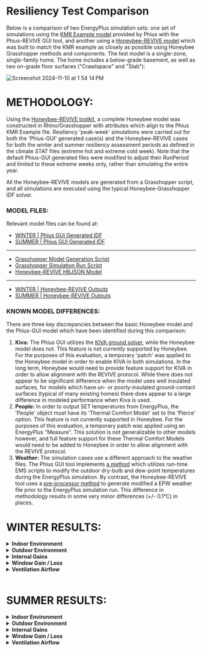# Resiliency Test Comparison

Below is a comparison of two EnergyPlus simulation sets: one set of simulations using the [KMR Example model](https://github.com/Phius-ResearchComittee/REVIVE/releases/tag/v24.2.0) provided by Phius with the Phius-REVIVE GUI tool, and another using a [Honeybee-REVIVE model](https://github.com/PH-Tools/honeybee_REVIVE_grasshopper/blob/main/tests/phius_rv2024_model.hbjson) which was built to match the KMR example as closely as possible using Honeybee Grasshopper methods and components. The test model is a single-zone, single-family home. The home includes a below-grade basement, as well as two on-grade floor surfaces ("Crawlspace" and "Slab"):

![Screenshot 2024-11-10 at 1 54 14 PM](https://github.com/user-attachments/assets/16ee8959-04b4-4815-8975-660c6f56d87b)


# METHODOLOGY:
Using the [Honeybee-REVIVE toolkit](https://github.com/PH-Tools/honeybee_REVIVE_grasshopper/tree/main), a complete Honeybee model was constructed in Rhino/Grasshopper with attributes which align to the Phius KMR Example file. Resiliency 'peak-week' simulations were carried out for both the 'Phius-GUI' generated case(s) and the Honeybee-REVIVE cases for both the winter and summer resiliency assessment periods as defined in the climate STAT files (extreme hot and extreme cold week). Note that the default Phius-GUI generated files were modified to adjust their RunPeriod and limited to these extreme weeks only, rather than simulating the entire year.

All the Honeybee-REVIVE models are generated from a Grasshopper script, and all simulations are executed using the typical Honeybee-Grasshopper IDF solver.

### MODEL FILES:
Relevant model files can be found at:
- [WINTER | Phius GUI Generated IDF](https://github.com/PH-Tools/honeybee_REVIVE_grasshopper/tree/main/tests/resilience/winter/phius_gui)
- [SUMMER | Phius GUI Generated IDF](https://github.com/PH-Tools/honeybee_REVIVE_grasshopper/tree/main/tests/resilience/summer/phius_gui)
- - - 
- [Grasshopper Model Generation Script](https://github.com/PH-Tools/honeybee_REVIVE_grasshopper/blob/main/tests/phius_rv2024_model.gh)
- [Grasshopper Simulation Run Script](https://github.com/PH-Tools/honeybee_REVIVE_grasshopper/blob/main/tests/phius_rv2024_simulate_resiliency.gh)
- [Honeybee-REVIVE HBJSON Model](https://github.com/PH-Tools/honeybee_REVIVE_grasshopper/blob/main/tests/phius_rv2024_model.hbjson)
- - - 
- [WINTER | Honeybee-REVIVE Outputs](https://github.com/PH-Tools/honeybee_REVIVE_grasshopper/tree/main/tests/resilience/winter/hbrv)
- [SUMMER | Honeybee-REVIVE Outputs](https://github.com/PH-Tools/honeybee_REVIVE_grasshopper/tree/main/tests/resilience/summer/hbrv)


### KNOWN MODEL DIFFERENCES:
There are three key discrepancies between the basic Honeybee model and the Phius-GUI model which have been identified during this comparison:
1. **Kiva:** The Phius GUI utilizes the [KIVA ground solver](https://kiva.readthedocs.io/en/stable/), while the Honeybee model does not. This feature is not currently supported by Honeybee. For the purposes of this evaluation, a temporary 'patch' was applied to the Honeybee model in order to enable KIVA in both simulations. In the long term, Honeybee would need to provide feature support for KIVA in order to allow alignment with the REVIVE protocol. While there does not appear to be significant difference when the model uses well insulated surfaces, for models which have un- or poorly-insulated ground-contact surfaces (typical of many existing homes) there does appear to a large difference in modeled performance when Kiva is used.
1. **People:** In order to output SET temperatures from EnergyPlus, the 'People' object must have its 'Thermal Comfort Model' set to the 'Pierce' option. This feature is not currently supported in Honeybee. For the purposes of this evaluation, a temporary patch was applied using an EnergyPlus "Measure". This solution is not generalizable to other models however, and full feature support for these Thermal Comfort Models would need to be added to Honeybee in order to allow alignment with the REVIVE protocol.
1. **Weather:** The simulation cases use a different approach to the weather files. The Phius GUI tool implements [a method](https://github.com/Phius-ResearchComittee/REVIVE/blob/5ddd9cc7f55639071ac35f9b1701c286b68b1ca6/REVIVE2024/weatherMorph.py#L45) which utilizes run-time EMS scripts to modify the outdoor dry-bulb and dew-point temperatures during the EnergyPlus simulation. By contrast, the Honeybee-REVIVE tool uses a [pre-processor method](https://github.com/PH-Tools/honeybee_REVIVE/blob/40c9aa9b0d11c579753599f9ba332e4daa812355/ladybug_revive/resiliency_epw.py#L116) to generate modified a EPW weather file prior to the EnergyPlus simulation run. This difference in methodology results in some very minor differences (+/- 0.1°C) in places.



# WINTER RESULTS:

<details>
<summary><strong>Indoor Environment</strong></summary>

As shown below, the Phius-GUI generated model and the Honeybee-Generated model show very close alignment across the key interior air properties: Dry-Bulb temp, Relative Humidity, and SET Comfort Temperature. The Honeybee model does show a slightly lower air temp, which causes a corresponding drop in the SET temperatures as well. This is likely due to the increased infiltration rate (see below).
![Winter Internal Conditions](https://github.com/user-attachments/assets/507726c3-bc38-4d3e-86b3-b224fae2a736)
</details>

<details>
<summary><strong>Outdoor Environment</strong></summary>

Both simulations show alignment in the outdoor air environment used. Note that there is some small deviation as a result of the different methods used to generate these outdoor air boundary conditions: The Phius GUI uses a runtime EMS script to modify the outdoor air conditions during the EnergyPlus simulation, while the Honeybee-REVIVE tool uses a pre-processor to generate modified EPW files. These methods will inevitable lead to small variations (+/-0.1°C)
![Winter Outdoor Conditions](https://github.com/user-attachments/assets/3c128c2d-2ea0-4d4d-bea0-8d47f14b1595)
</details>


<details>
<summary><strong>Internal Gains</strong></summary>

Internal Gains for people, lighting, and electrical-equipment are aligned between models. Note the small variation in electrical energy: the Phius rules state that we should use 33W continuous to approximate a refrigerator, however the Phius GUI does not follow this rule and instead uses a 44W refrigerator. This discrepancy (10W) is not significant and does not affect the outputs in any meaningful way.
![Winter Internal Heat Gains](https://github.com/user-attachments/assets/ac9ef237-aa64-4ff5-a600-9a9811865228)
</details>


<details>
<summary><strong>Window Gain / Loss</strong></summary>

Window solar gain and heat loss show good alignment between simulations. The window surfaces and constructions are aligned across both simulations, so any variation in heat-gain/heat-loss observed is due to variations in indoor air conditions. The differences observed are minor, where they occur.
![Winter Windows](https://github.com/user-attachments/assets/fbd449b6-0397-42cd-9b07-847d5e6af286)
</details>

<details>
<summary><strong>Ventilation Airflow</strong></summary>

While Mechanical Ventilation and 'Ventilation' (windows) show alignment across both simulations, the infiltration ventilation shows a non-trivial difference. This difference is owing to the different configuration and calculation modes used by the two simulation tools:

While the Phius GUI tool sets values for the 'Temperature Turn Coefficient' and the 'Velocity Term Coefficient' to 0.015 and 0.224 (respectively), the Honeybee simulation leaves these values at the default value of 0. This difference in the calculation parameters accounts for the difference in resulting total infiltration flow rate. These values are not configurable in the Honeybee simulation without using a Measure or other workaround. Owing to the relatively small impact on the overall energy/comfort performance, it is proposed to leave these values different. 
![Screenshot 2024-11-10 at 1 40 40 PM](https://github.com/user-attachments/assets/38e3113d-2f42-4b92-8849-0062d8015872)

![Winter Ventilation](https://github.com/user-attachments/assets/8bce4f48-3aed-43e3-a592-3d6d12c63ab9)
</details>

</br>

# SUMMER RESULTS:

<details>
<summary><strong>Indoor Environment</strong></summary>

As shown below, the Phius-GUI generated model and the Honeybee-Generated model show very close alignment across the key summer-resiliency interior air properties: Dry-Bulb temp, Relative Humidity, and Heat Index. The Honeybee model does show a slightly higher air temp, which causes a corresponding difference in the Heat Index values as well. This is likely due to the increased infiltration rate (see below) of the Honeybee-REVIVE model relative to the Phius-GUI model.
![Summer Interior Conditions](https://github.com/user-attachments/assets/c5b8a6e7-613c-430e-abce-9ce827ba4e0e)
</details>

<details>
<summary><strong>Outdoor Environment</strong></summary>

Both simulations show alignment in the outdoor air environment used.
![Summer Outdoor Conditions](https://github.com/user-attachments/assets/7416e77e-5cd6-48a9-ba03-60739cb2b90b)
</details>


<details>
<summary><strong>Internal Gains</strong></summary>

Internal Gains for people, lighting, and electrical-equipment are aligned between models. Note the small variation in electrical energy: the Phius rules state that we should use 33W continuous to approximate a refrigerator, however the Phius GUI does not follow this rule and instead uses a 44W refrigerator. This discrepancy (10W) is not significant and does not affect the outputs in any meaningful way.
![Summer Internal Heat Gains](https://github.com/user-attachments/assets/4a1c8df0-5644-4011-bf36-971257a20c0d)
</details>


<details>
<summary><strong>Window Gain / Loss</strong></summary>

Window solar gain and heat loss show good alignment between simulations. The window surfaces and constructions are aligned across both simulations, so any variation in heat-gain/heat-loss observed is due to variations in indoor air conditions. The differences observed are minor, where they occur.
![Summer Windows](https://github.com/user-attachments/assets/955746a6-ae0a-40ad-a911-7e5ca5948ffd)
</details>

<details>
<summary><strong>Ventilation Airflow</strong></summary>

As discussed in the 'Winter Ventilation Airflow' section above, the simulations utilize different calculation parameters for infiltration airflow, and as a result the Honeybee-REVIVE model shows considerably more infiltration than the Phius-GUI. 'Mechanical Ventilation' and 'Ventilation' (windows) show good alignment between both simulations however.

![Summer Ventilation](https://github.com/user-attachments/assets/ba04963b-e0b2-4204-bd6a-726c4846e1a3)
</details>
